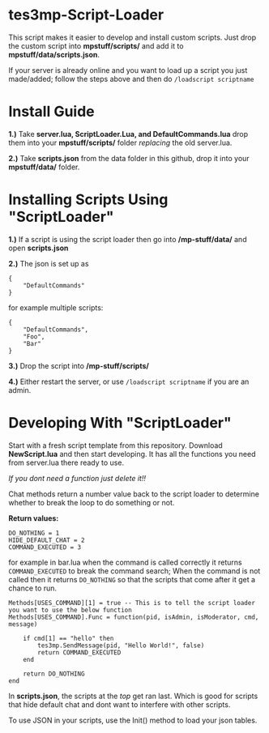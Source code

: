 # tes3mp-Script-Loader
This script makes it easier to develop and install custom scripts. Just drop the custom script into **mpstuff/scripts/** and add it to **mpstuff/data/scripts.json**.

If your server is already online and you want to load up a script you just made/added; follow the steps above and then do ```/loadscript scriptname```

# Install Guide

**1.)** Take **server.lua, ScriptLoader.Lua, and DefaultCommands.lua** drop them into your **mpstuff/scripts/** folder *replacing* the old server.lua.

**2.)** Take **scripts.json** from the data folder in this github, drop it into your **mpstuff/data/** folder.


# Installing Scripts Using "ScriptLoader"

**1.)** If a script is using the script loader then go into **/mp-stuff/data/** and open **scripts.json**


**2.)** The json is set up as 
```
{
	"DefaultCommands"
}
``` 
for example multiple scripts: 
```
{
	"DefaultCommands",
	"Foo",
  	"Bar"
}
```


**3.)** Drop the script into **/mp-stuff/scripts/**


**4.)** Either restart the server, or use ```/loadscript scriptname``` if you are an admin.


# Developing With "ScriptLoader"

Start with a fresh script template from this repository. Download **NewScript.lua** and then start developing. It has all the functions you need from server.lua there ready to use.

*If you dont need a function just delete it!!*

Chat methods return a number value back to the script loader to determine whether to break the loop to do something or not.

**Return values:**
```
DO_NOTHING = 1
HIDE_DEFAULT_CHAT = 2
COMMAND_EXECUTED = 3
```

for example in bar.lua when the command is called correctly it returns ```COMMAND_EXECUTED``` to break the command search;
When the command is not called then it returns ```DO_NOTHING``` so that the scripts that come after it get a chance to run.

```
Methods[USES_COMMAND][1] = true -- This is to tell the script loader you want to use the below function
Methods[USES_COMMAND].Func = function(pid, isAdmin, isModerator, cmd, message)

	if cmd[1] == "hello" then
		tes3mp.SendMessage(pid, "Hello World!", false)
		return COMMAND_EXECUTED
	end

	return DO_NOTHING
end
```

In **scripts.json**, the scripts at the *top* get ran last. Which is good for scripts that hide default chat and dont want to interfere with other scripts.

To use JSON in your scripts, use the Init() method to load your json tables.


